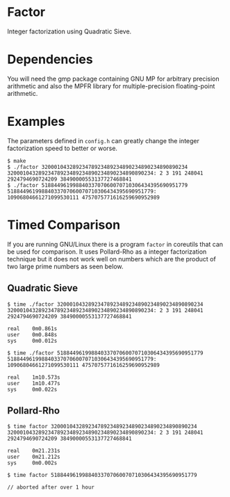 Factor
======
Integer factorization using Quadratic Sieve.

Dependencies
============
You will need the gmp package containing GNU MP for arbitrary precision
arithmetic and also the MPFR library for multiple-precision floating-point
arithmetic.

Examples
========
The parameters defined in `config.h` can greatly change the integer
factorization speed to better or worse.

    $ make
    $ ./factor 32000104328923478923489234890234890234890890234
    32000104328923478923489234890234890234890890234: 2 3 191 248041 2924794690724209 38490000553137727468841
    $ ./factor 51884496199884033707060070710306434395690951779
    51884496199884033707060070710306434395690951779: 10906804661271099530111 4757075771616259690952989


Timed Comparison
=================
If you are running GNU/Linux there is a program `factor` in coreutils that can
be used for comparison. It uses Pollard-Rho as a integer factorization
technique but it does not work well on numbers which are the product of two large
prime numbers as seen below.

Quadratic Sieve
---------------
    $ time ./factor 32000104328923478923489234890234890234890890234
    32000104328923478923489234890234890234890890234: 2 3 191 248041 2924794690724209 38490000553137727468841

    real    0m0.861s
    user    0m0.848s
    sys     0m0.012s

    $ time ./factor 51884496199884033707060070710306434395690951779
    51884496199884033707060070710306434395690951779: 10906804661271099530111 4757075771616259690952989

    real    1m10.573s
    user    1m10.477s
    sys     0m0.022s

Pollard-Rho
-----------
    $ time factor 32000104328923478923489234890234890234890890234
    32000104328923478923489234890234890234890890234: 2 3 191 248041 2924794690724209 38490000553137727468841

    real    0m21.231s
    user    0m21.212s
    sys     0m0.002s

    $ time factor 51884496199884033707060070710306434395690951779

    // aborted after over 1 hour
